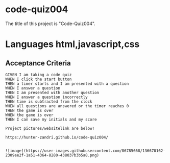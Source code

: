 # code-quiz004
The title of this project is "Code-Quiz004".

# Languages html,javascript,css

## Acceptance Criteria

```
GIVEN I am taking a code quiz
WHEN I click the start button
THEN a timer starts and I am presented with a question
WHEN I answer a question
THEN I am presented with another question
WHEN I answer a question incorrectly
THEN time is subtracted from the clock
WHEN all questions are answered or the timer reaches 0
THEN the game is over
WHEN the game is over
THEN I can save my initials and my score

Project pictures/websitelink are below!

https://hunter-zandri.github.io/code-quiz004/


![image](https://user-images.githubusercontent.com/86785668/136670162-2309ee2f-1a51-4364-8280-438037b3b5a8.png)




